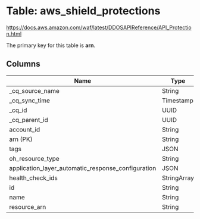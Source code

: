 # Table: aws_shield_protections

https://docs.aws.amazon.com/waf/latest/DDOSAPIReference/API_Protection.html

The primary key for this table is **arn**.



## Columns
| Name          | Type          |
| ------------- | ------------- |
|_cq_source_name|String|
|_cq_sync_time|Timestamp|
|_cq_id|UUID|
|_cq_parent_id|UUID|
|account_id|String|
|arn (PK)|String|
|tags|JSON|
|oh_resource_type|String|
|application_layer_automatic_response_configuration|JSON|
|health_check_ids|StringArray|
|id|String|
|name|String|
|resource_arn|String|